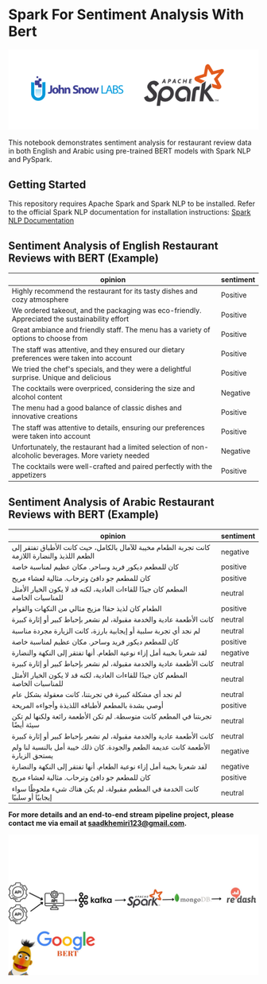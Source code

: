 # Spark For Sentiment Analysis With Bert

![1](images/image1.png)

This notebook demonstrates sentiment analysis for restaurant review data in both English and Arabic using pre-trained BERT models with Spark NLP and PySpark.

## Getting Started

This repository requires Apache Spark and Spark NLP to be installed. Refer to the official Spark NLP documentation for installation instructions: [Spark NLP Documentation](https://www.johnsnowlabs.com/spark-nlp/)


## Sentiment Analysis of English Restaurant Reviews with BERT (Example)

| opinion                                                                                              | sentiment |
|-----------------------------------------------------------------------------------------------------|-----------|
| Highly recommend the restaurant for its tasty dishes and cozy atmosphere                             | Positive  |
| We ordered takeout, and the packaging was eco-friendly. Appreciated the sustainability effort        | Positive  |
| Great ambiance and friendly staff. The menu has a variety of options to choose from                  | Positive  |
| The staff was attentive, and they ensured our dietary preferences were taken into account            | Positive  |
| We tried the chef's specials, and they were a delightful surprise. Unique and delicious              | Positive  |
| The cocktails were overpriced, considering the size and alcohol content                              | Negative  |
| The menu had a good balance of classic dishes and innovative creations                               | Positive  |
| The staff was attentive to details, ensuring our preferences were taken into account                 | Positive  |
| Unfortunately, the restaurant had a limited selection of non-alcoholic beverages. More variety needed| Negative  |
| The cocktails were well-crafted and paired perfectly with the appetizers                             | Positive  |


## Sentiment Analysis of Arabic Restaurant Reviews with BERT (Example)

| opinion                                                                                         | sentiment |
|------------------------------------------------------------------------------------------------|-----------|
| كانت تجربة الطعام مخيبة للآمال بالكامل، حيث كانت الأطباق تفتقر إلى الطعم اللذيذ والنضارة اللازمة| negative  |
| كان للمطعم ديكور فريد وساحر. مكان عظيم لمناسبة خاصة                                             | positive  |
| كان للمطعم جو دافئ وترحاب. مثالية لعشاء مريح                                                    | positive  |
| المطعم كان جيدًا للقاءات العادية، لكنه قد لا يكون الخيار الأمثل للمناسبات الخاصة                | neutral   |
| الطعام كان لذيذ حقا! مزيج مثالي من النكهات والقوام                                              | positive  |
| كانت الأطعمة عادية والخدمة مقبولة، لم نشعر بإحباط كبير أو إثارة كبيرة                           | neutral   |
| لم نجد أي تجربة سلبية أو إيجابية بارزة، كانت الزيارة مجردة مناسبة                               | neutral   |
| كان للمطعم ديكور فريد وساحر. مكان عظيم لمناسبة خاصة                                             | positive  |
| لقد شعرنا بخيبة أمل إزاء نوعية الطعام. أنها تفتقر إلى النكهة والنضارة                           | negative  |
| كانت الأطعمة عادية والخدمة مقبولة، لم نشعر بإحباط كبير أو إثارة كبيرة                           | neutral   |
| المطعم كان جيدًا للقاءات العادية، لكنه قد لا يكون الخيار الأمثل للمناسبات الخاصة                | neutral   |
| لم نجد أي مشكلة كبيرة في تجربتنا، كانت معقولة بشكل عام                                          | neutral   |
| أوصي بشدة بالمطعم لأطباقه اللذيذة وأجواءه المريحة                                               | positive  |
| تجربتنا في المطعم كانت متوسطة. لم تكن الأطعمة رائعة ولكنها لم تكن سيئة أيضًا                    | neutral   |
| كانت الأطعمة عادية والخدمة مقبولة، لم نشعر بإحباط كبير أو إثارة كبيرة                           | neutral   |
| الأطعمة كانت عديمة الطعم والجودة. كان ذلك خيبة أمل بالنسبة لنا ولم يستحق الزيارة                | negative  |
| لقد شعرنا بخيبة أمل إزاء نوعية الطعام. أنها تفتقر إلى النكهة والنضارة                           | negative  |
| كان للمطعم جو دافئ وترحاب. مثالية لعشاء مريح                                                    | positive  |
| كانت الخدمة في المطعم مقبولة، لم يكن هناك شيء ملحوظًا سواء إيجابيًا أو سلبيًا                   | neutral   |



**For more details and an end-to-end stream pipeline project, please contact me via email at [saadkhemiri123@gmail.com](mailto:saadkhemiri123@gmail.com).**


![2](images/image2.jpg)
